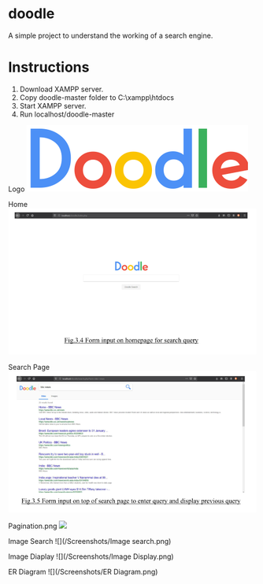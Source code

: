 # doodle
A simple project to understand the working of a search engine.

# Instructions
1) Download XAMPP server.
2) Copy doodle-master folder to C:\xampp\htdocs
3) Start XAMPP server.
4) Run localhost/doodle-master

Logo
![Logo](/Screenshots/doodleLogo.png)

Home
![](/Screenshots/home.png)

Search Page
![](/Screenshots/Search.png)

Pagination.png 
![](/Screenshots/Pagination)

Image Search
![](/Screenshots/Image search.png)

Image Diaplay
![](/Screenshots/Image Display.png)

ER Diagram
![](/Screenshots/ER Diagram.png)
